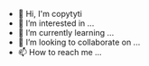 - 👋 Hi, I'm copytyti
- 👀 I’m interested in ...
- 🌱 I’m currently learning ...
- 💞️ I’m looking to collaborate on ...
- 📫 How to reach me ...

<!---
Copytypi/Copytypi is a ✨ special ✨ repository because its `README.md` (this file) appears on your GitHub profile.
You can click the Preview link to take a look at your changes.
--->
